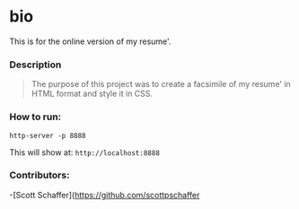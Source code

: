 # bio
This is for the online version of my resume'.

### Description
> The purpose of this project was to create a facsimile of my resume' in HTML format and style it in CSS.

### How to run:
```
http-server -p 8888
```
This will show at:
`http://localhost:8888`

### Contributors:
-[Scott Schaffer](https://github.com/scottpschaffer
